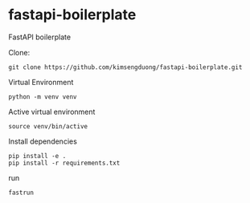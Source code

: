 # fastapi-boilerplate
FastAPI boilerplate

Clone:
```
git clone https://github.com/kimsengduong/fastapi-boilerplate.git
```

Virtual Environment
```
python -m venv venv
```

Active virtual environment
```
source venv/bin/active
```

Install dependencies
```
pip install -e .
pip install -r requirements.txt
```


run
```
fastrun
```
